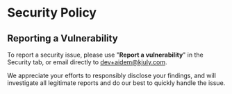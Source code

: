 # Security Policy

## Reporting a Vulnerability

To report a security issue, please use "**Report a vulnerability**" in the Security tab, or email directly to dev+aidem@kjuly.com.

We appreciate your efforts to responsibly disclose your findings, and will investigate all legitimate reports and do our best to quickly handle the issue.
